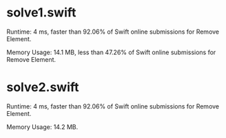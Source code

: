# solve1.swift

Runtime: 4 ms, faster than 92.06% of Swift online submissions for Remove Element.

Memory Usage: 14.1 MB, less than 47.26% of Swift online submissions for Remove Element.

# solve2.swift

Runtime: 4 ms, faster than 92.06% of Swift online submissions for Remove Element.

Memory Usage: 14.2 MB.
